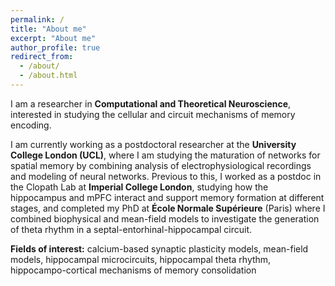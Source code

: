 ```yaml
---
permalink: /
title: "About me"
excerpt: "About me"
author_profile: true
redirect_from: 
  - /about/
  - /about.html
---
```


I am a researcher in **Computational and Theoretical Neuroscience**, interested in studying the cellular and circuit mechanisms of memory encoding. 

I am currently working as a postdoctoral researcher at the **University College London (UCL)**, where I am studying the maturation of networks for spatial memory by combining analysis of electrophysiological recordings and modeling of neural networks. Previous to this, I worked as a postdoc in the Clopath Lab at **Imperial College London**, studying how the hippocampus and mPFC interact and support memory formation at different stages, and completed my PhD at **École Normale Supérieure** (Paris) where I combined biophysical and mean-field models to investigate the generation of theta rhythm in a septal-entorhinal-hippocampal circuit.


**Fields of interest:** calcium-based synaptic plasticity models, mean-field models, hippocampal microcircuits, hippocampal theta rhythm, hippocampo-cortical mechanisms of memory consolidation
